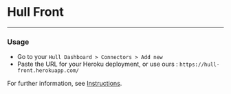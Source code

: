 # Hull Front

---

### Usage

- Go to your `Hull Dashboard > Connectors > Add new`
- Paste the URL for your Heroku deployment, or use ours : `https://hull-front.herokuapp.com/`

For further information, see [Instructions](/assets/README.md).
